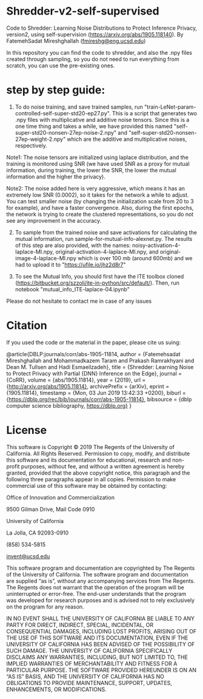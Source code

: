 # Shredder-v2-self-supervised


Code to Shredder: Learning Noise Distributions to Protect Inference Privacy, version2, using self-supervision (https://arxiv.org/abs/1905.118140). By FatemehSadat Mireshghallah (fmireshg@eng.ucsd.edu)

In this repository you can find the code to shredder, and also the .npy files created through sampling, so you do not need to run everything from scratch, you can use the pre-existing ones.

# step by step guide:
1. To do noise training, and save trained samples, run "train-LeNet-param-controlled-self-super-std20-ep27.py". This is a script that generates two .npy files with multiplicative and additive noise tensors. Since this is a one time thing and takes a while, we have provided this named "self-super-std20-nonsen-27ep-noise-2.npy" and "self-super-std20-nonsen-27ep-weight-2.npy" which are the additive and multiplicative noises, respectively.

Note1: The noise tensors are initialized using laplace distribution, and the training is monitored using SNR (we have used SNR as a proxy for mutual information, during training, the lower the SNR, the lower the mutual information and the higher the privacy).

Note2: The noise added here is very aggressive, which means it has an extremely low SNR (0.0002), so it takes for the network a while to adjust. You can test smaller noise (by changing the initialization scale from 20 to 3 for example), and have a faster convergence. Also, during the first epochs, the network is trying to create the clustered representations, so you do not see any improvement in the accuracy. 

2. To sample from the trained noise and save activations for calculating the mutual information, run sample-for-mutual-info-alexnet.py. The results of this step are also provided, with the names: noisy-activation-4-laplace-MI.npy, original-activation-4-laplace-MI.npy,  and original-image-4-laplace-MI.npy which is over 100 mb (around 600mb) and we had to upload it to "https://ufile.io/jhz2d8r7"

3. To see the Mutual Info, you should first have the ITE toolbox cloned (https://bitbucket.org/szzoli/ite-in-python/src/default/). Then, run notebook "mutual_info_ITE-laplace-04.ipynb"


Please do not hesitate to contact me in case of any issues

# Citation
If you used the code or the material in the paper, please cite us suing:


@article{DBLP:journals/corr/abs-1905-11814,
  author    = {Fatemehsadat Mireshghallah and
               Mohammadkazem Taram and
               Prakash Ramrakhyani and
               Dean M. Tullsen and
               Hadi Esmaeilzadeh},
  title     = {Shredder: Learning Noise to Protect Privacy with Partial {DNN} Inference
               on the Edge},
  journal   = {CoRR},
  volume    = {abs/1905.11814},
  year      = {2019},
  url       = {http://arxiv.org/abs/1905.11814},
  archivePrefix = {arXiv},
  eprint    = {1905.11814},
  timestamp = {Mon, 03 Jun 2019 13:42:33 +0200},
  biburl    = {https://dblp.org/rec/bib/journals/corr/abs-1905-11814},
  bibsource = {dblp computer science bibliography, https://dblp.org}
}

# License

This software is Copyright © 2019 The Regents of the University of California. All Rights Reserved. Permission to copy, modify, and distribute this software and its documentation for educational, research and non-profit purposes, without fee, and without a written agreement is hereby granted, provided that the above copyright notice, this paragraph and the following three paragraphs appear in all copies. Permission to make commercial use of this software may be obtained by contacting:

Office of Innovation and Commercialization

9500 Gilman Drive, Mail Code 0910

University of California

La Jolla, CA 92093-0910

(858) 534-5815

invent@ucsd.edu

This software program and documentation are copyrighted by The Regents of the University of California. The software program and documentation are supplied “as is”, without any accompanying services from The Regents. The Regents does not warrant that the operation of the program will be uninterrupted or error-free. The end-user understands that the program was developed for research purposes and is advised not to rely exclusively on the program for any reason.

IN NO EVENT SHALL THE UNIVERSITY OF CALIFORNIA BE LIABLE TO ANY PARTY FOR DIRECT, INDIRECT, SPECIAL, INCIDENTAL, OR CONSEQUENTIAL DAMAGES, INCLUDING LOST PROFITS, ARISING OUT OF THE USE OF THIS SOFTWARE AND ITS DOCUMENTATION, EVEN IF THE UNIVERSITY OF CALIFORNIA HAS BEEN ADVISED OF THE POSSIBILITY OF SUCH DAMAGE. THE UNIVERSITY OF CALIFORNIA SPECIFICALLY DISCLAIMS ANY WARRANTIES, INCLUDING, BUT NOT LIMITED TO, THE IMPLIED WARRANTIES OF MERCHANTABILITY AND FITNESS FOR A PARTICULAR PURPOSE. THE SOFTWARE PROVIDED HEREUNDER IS ON AN “AS IS” BASIS, AND THE UNIVERSITY OF CALIFORNIA HAS NO OBLIGATIONS TO PROVIDE MAINTENANCE, SUPPORT, UPDATES, ENHANCEMENTS, OR MODIFICATIONS.

